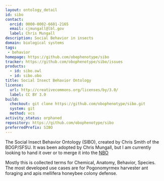 ```yaml
---
layout: ontology_detail
id: sibo
contact:
  orcid: 0000-0002-6601-2165
  email: cjmungall@lbl.gov
  label: Chris Mungall
description: Social Behavior in insects
domain: biological systems
tags:
 - behavior
homepage: https://github.com/obophenotype/sibo
tracker: https://github.com/obophenotype/sibo/issues
products:
  - id: sibo.owl
  - id: sibo.obo
title: Social Insect Behavior Ontology
license:
  url: http://creativecommons.org/licenses/by/3.0/
  label: CC BY 3.0
build:
  checkout: git clone https://github.com/obophenotype/sibo.git
  system: git
  method: vcs
activity_status: orphaned
repository: https://github.com/obophenotype/sibo
preferredPrefix: SIBO
---
```


The Social Insect Behavior Ontology (SIBO), created by Chris Smith of the BDGP/SFSU. It was been adopted by Chris Mungall, but I am currently looking to hand it over or to merge it into the <a href="nbo.html">NBO</a>

Mostly this is collected terms for Chemical, Anatomy, Behavior, Species. The most developed use cases are for Pogonomyrmex harvester ant foraging and apis mellifera honeybee colony defense.
